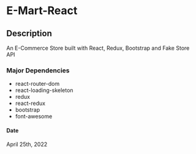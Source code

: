 # E-Mart-React

## Description
An E-Commerce Store built with React, Redux, Bootstrap and Fake Store API

### Major Dependencies
- react-router-dom
- react-loading-skeleton
- redux
- react-redux
- bootstrap
- font-awesome

#### Date
April 25th, 2022